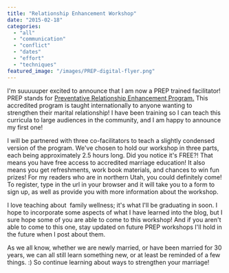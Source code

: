 ```yaml
---
title: "Relationship Enhancement Workshop"
date: "2015-02-18"
categories: 
  - "all"
  - "communication"
  - "conflict"
  - "dates"
  - "effort"
  - "techniques"
featured_image: "/images/PREP-digital-flyer.png"
---
```


I'm suuuuuper excited to announce that I am now a PREP trained facilitator! PREP stands for [Preventative Relationship Enhancement Program.](https://www.prepinc.com/content/About-Us/What-Is-PREP.htm) This accredited program is taught internationally to anyone wanting to strengthen their marital relationship! I have been training so I can teach this curricula to large audiences in the community, and I am happy to announce my first one!

I will be partnered with three co-facilitators to teach a slightly condensed version of the program. We've chosen to hold our workshop in three parts, each being approximately 2.5 hours long. Did you notice it's FREE?! That means you have free access to accredited marriage education! It also means you get refreshments, work book materials, and chances to win fun prizes! For my readers who are in northern Utah, you could definitely come! To register, type in the url in your browser and it will take you to a form to sign up, as well as provide you with more information about the workshop.

I love teaching about  family wellness; it's what I'll be graduating in soon. I hope to incorporate some aspects of what I have learned into the blog, but I sure hope some of you are able to come to this workshop! And if you aren't able to come to this one, stay updated on future PREP workshops I'll hold in the future when I post about them.

As we all know, whether we are newly married, or have been married for 30 years, we can all still learn something new, or at least be reminded of a few things. :) So continue learning about ways to strengthen your marriage!
